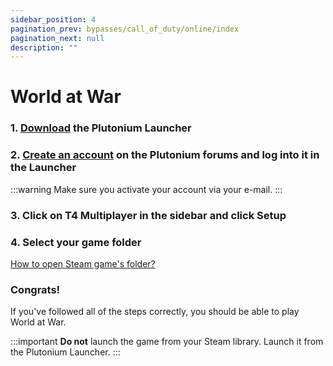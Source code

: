 ```yaml
---
sidebar_position: 4
pagination_prev: bypasses/call_of_duty/online/index
pagination_next: null
description: ""
---
```


# World at War

### 1. [Download](https://cdn.plutonium.pw/updater/plutonium.exe) the Plutonium Launcher

### 2. [Create an account](https://forum.plutonium.pw/register) on the Plutonium forums and log into it in the Launcher
:::warning
Make sure you activate your account via your e-mail.
:::

### 3. Click on T4 Multiplayer in the sidebar and click Setup

### 4. Select your game folder
[How to open Steam game's folder?](/extras/opening_a_steam_games_folder)

### Congrats!
If you've followed all of the steps correctly, you should be able to play World at War.

:::important
**Do not** launch the game from your Steam library. Launch it from the Plutonium Launcher.
:::

